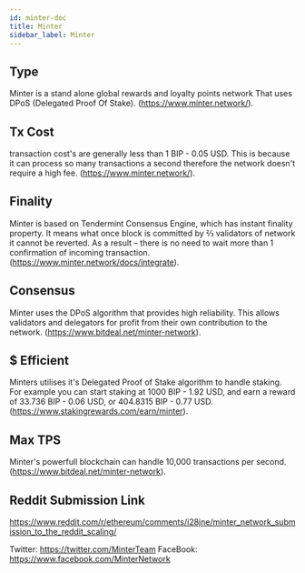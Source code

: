 ```yaml
---
id: minter-doc
title: Minter
sidebar_label: Minter
---
```


## Type
Minter is a stand alone global rewards and loyalty points network That uses DPoS (Delegated Proof Of Stake). (https://www.minter.network/).

## Tx Cost
transaction cost's are generally less than 1 BIP - 0.05 USD. This is because it can process so many transactions a second therefore the network doesn't require a high fee. (https://www.minter.network/).

## Finality
Minter is based on Tendermint Consensus Engine, which has instant finality property. It means what once block is committed by ⅔ validators of network it cannot be reverted. As a result – there is no need to wait more than 1 confirmation of incoming transaction. (https://www.minter.network/docs/integrate).

## Consensus
Minter uses the DPoS algorithm that provides high reliability. This allows validators and delegators for profit from their own contribution to the network. (https://www.bitdeal.net/minter-network).

## $ Efficient
Minters utilises it's Delegated Proof of Stake algorithm to handle staking. For example you can start staking at 1000 BIP - 1.92 USD, and earn a reward of 33.736 BIP - 0.06 USD, or 404.8315 BIP - 0.77 USD. (https://www.stakingrewards.com/earn/minter).

## Max TPS
Minter's powerfull blockchain can handle 10,000 transactions per second. (https://www.bitdeal.net/minter-network).

## Reddit Submission Link

https://www.reddit.com/r/ethereum/comments/i28jne/minter_network_submission_to_the_reddit_scaling/

Twitter: https://twitter.com/MinterTeam
FaceBook: https://www.facebook.com/MinterNetwork
